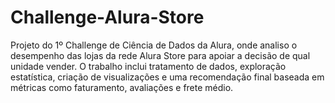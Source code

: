 # Challenge-Alura-Store
Projeto do 1º Challenge de Ciência de Dados da Alura, onde analiso o desempenho das lojas da rede Alura Store para apoiar a decisão de qual unidade vender. O trabalho inclui tratamento de dados, exploração estatística, criação de visualizações e uma recomendação final baseada em métricas como faturamento, avaliações e frete médio.
